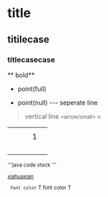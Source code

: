 # title
## titilecase
### titlecasecase
** bold**
+  point(full)
-  point(null)
--- seperate line
[](hyperlink) 
>   vertical line
<small><arrow/small> n

<table>
  <tr align="center">
    <th></th>
    <th></th>
  </tr>
  
  <tr>
  	<td align="center"></td>
    <td align="center"></td>
    <td align="center"></td>
    <td>1<br /></td>
    <td></td>
  </tr>
  <tr>
  	<td align="center"></td>
    <td colspan="2" align="center"></td>
    <td><br /></td>
    <td><br /></td>
  </tr>
</table> 


'''java
code stock
'''

<u>xiahuaxian</u>

` font color`
T font color T

